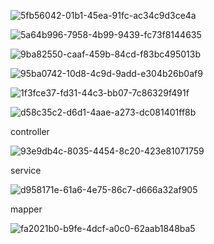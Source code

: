 ![5fb56042-01b1-45ea-91fc-ac34c9d3ce4a](file:///D:/TypeDown_Screenshot/5fb56042-01b1-45ea-91fc-ac34c9d3ce4a.png)



![5a64b996-7958-4b99-9439-fc73f8144635](file:///D:/TypeDown_Screenshot/5a64b996-7958-4b99-9439-fc73f8144635.png)



![9ba82550-caaf-459b-84cd-f83bc495013b](file:///D:/TypeDown_Screenshot/9ba82550-caaf-459b-84cd-f83bc495013b.png)



![95ba0742-10d8-4c9d-9add-e304b26b0af9](file:///D:/TypeDown_Screenshot/95ba0742-10d8-4c9d-9add-e304b26b0af9.png)

![1f3fce37-fd31-44c3-bb07-7c86329f491f](file:///D:/TypeDown_Screenshot/1f3fce37-fd31-44c3-bb07-7c86329f491f.png)

![d58c35c2-d6d1-4aae-a273-dc081401ff8b](file:///D:/TypeDown_Screenshot/d58c35c2-d6d1-4aae-a273-dc081401ff8b.png)

controller

![93e9db4c-8035-4454-8c20-423e81071759](file:///D:/TypeDown_Screenshot/93e9db4c-8035-4454-8c20-423e81071759.png)



service

![d958171e-61a6-4e75-86c7-d666a32af905](file:///D:/TypeDown_Screenshot/d958171e-61a6-4e75-86c7-d666a32af905.png)



mapper

![fa2021b0-b9fe-4dcf-a0c0-62aab1848ba5](file:///D:/TypeDown_Screenshot/fa2021b0-b9fe-4dcf-a0c0-62aab1848ba5.png)
